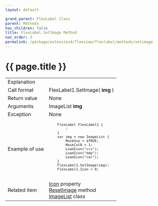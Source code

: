 ```yaml
---
layout: default

grand_parent: FlexLabel Class
parent: Methods
has_children: false
title: FlexLabel.SetImage Method
nav_order: 2
permalink: /package/extension4/flexview/flexlabel/methods/setimage
---
```

# {{ page.title }}

<table>
  <tr>
    <td>Explanation</td>
    <td colspan="2"></td>
  </tr>
  <tr>
    <td>Call format</td>
    <td colspan="2">FlexLabel1.SetImage( <b>img</b> )</td>
  </tr>
  <tr>
    <td>Return value</td>
    <td colspan="2">None</td>
  </tr>  
  <tr>
    <td>Arguments</td>
    <td>ImageList <b>img</b></td>
    <td></td>
  </tr>
  <tr>
    <td>Exception</td>
    <td colspan="2">None</td>
  </tr>
  <tr>
    <td>Example of use</td>
    <td colspan="2"><code><pre>
    FlexLabel FlexLabel1 {
        :
    }
    var img = new ImageList {
        MaskUse = $TRUE;
        MaskColR = 1;
        LoadIcon("crs");
        LoadIcon("bdp");
        LoadIcon("car");
    }
    FlexLabel1.SetImage(img);
    FlexLabel1.Icon = 0;
    </pre></code></td>
  </tr>
  <tr>
    <td>Related item</td>
    <td colspan="2"><a href="/package/extension4/flexview/flexlabel/properties/icon">Icon</a> property<br><a href="/package/extension4/flexview/flexlabel/methods/resetimage">ResetImage</a> method<br><a href="">ImageList</a> class<br></td>
  </tr>
</table>